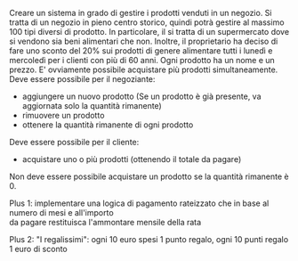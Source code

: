  Creare un sistema in grado di gestire i prodotti venduti in un negozio. Si tratta di un negozio in
pieno centro storico, quindi potrà gestire al massimo 100 tipi diversi di prodotto. In particolare, il 
si tratta di un supermercato dove si vendono sia beni alimentari che non. Inoltre, il proprietario ha 
deciso di fare uno sconto del 20% sui prodotti di genere alimentare tutti i lunedì e mercoledì per 
i clienti con più di 60 anni.
Ogni prodotto ha un nome e un prezzo. E' ovviamente possibile acquistare più prodotti simultaneamente.
Deve essere possibile per il negoziante:
  - aggiungere un nuovo prodotto (Se un prodotto è già presente,
   va aggiornata solo la quantità rimanente)
  - rimuovere un prodotto 
  - ottenere la quantità rimanente di ogni prodotto

Deve essere possibile per il cliente: 
  - acquistare uno o più prodotti (ottenendo il totale da pagare)
  
Non deve essere possibile acquistare un prodotto se la quantità rimanente è 0.


Plus 1: implementare una logica di pagamento rateizzato che in base al numero di mesi e all'importo   
da pagare restituisca l'ammontare mensile della rata

Plus 2: "I regalissimi": ogni 10 euro spesi 1 punto regalo, ogni 10 punti regalo 1 euro di sconto